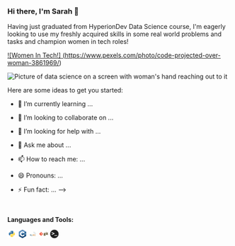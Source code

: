 ### Hi there, I'm Sarah 👋


Having just graduated from HyperionDev Data Science course, I'm eagerly looking to use my freshly acquired skills in some real world problems and tasks and champion women in tech roles!

<a href="https://www.linkedin.com/in/sabeech">

<picture>

![Women In Tech!] (https://www.pexels.com/photo/code-projected-over-woman-3861969/)

 <source media="(prefers-color-scheme: dark)" srcset="Photo by ThisIsEngineering from Pexels: https://www.pexels.com/photo/code-projected-over-woman-3861969/">
 <source media="(prefers-color-scheme: light)" srcset="Photo by ThisIsEngineering from Pexels: https://www.pexels.com/photo/code-projected-over-woman-3861969/">
 <img alt="Picture of data science on a screen with woman's hand reaching out to it" src="C:\Users\sbeec\OneDrive\CODING\GIT\Data Science woman's hand.jpg">
</picture>


Here are some ideas to get you started:

- 🌱 I’m currently learning ...

- 👯 I’m looking to collaborate on ...
- 🤔 I’m looking for help with ...
- 💬 Ask me about ...
- 📫 How to reach me: ...
- 😄 Pronouns: ...
- ⚡ Fun fact: ...
-->

<br/>


**Languages and Tools:**


<code><img height="20" src="https://raw.githubusercontent.com/github/explore/80688e429a7d4ef2fca1e82350fe8e3517d3494d/topics/python/python.png"></code>
<code><img height="20" src="https://raw.githubusercontent.com/github/explore/80688e429a7d4ef2fca1e82350fe8e3517d3494d/topics/cpp/cpp.png"></code>
<code><img height="20" src="https://raw.githubusercontent.com/github/explore/80688e429a7d4ef2fca1e82350fe8e3517d3494d/topics/mysql/mysql.png"></code>
<code><img height="20" src="https://raw.githubusercontent.com/github/explore/80688e429a7d4ef2fca1e82350fe8e3517d3494d/topics/git/git.png"></code>
<code><img height="20" src="https://raw.githubusercontent.com/github/explore/80688e429a7d4ef2fca1e82350fe8e3517d3494d/topics/terminal/terminal.png"></code>

